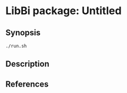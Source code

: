 LibBi package: Untitled
=======================

Synopsis
--------

    ./run.sh
    
Description
-----------


References
----------
